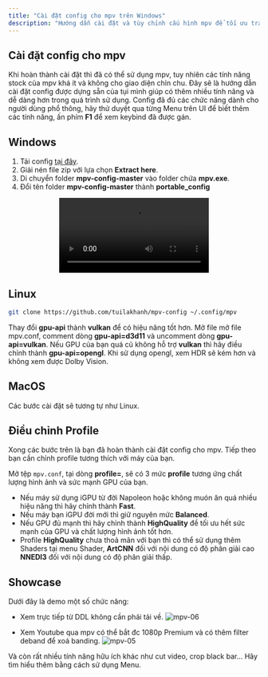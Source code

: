 ```yaml
---
title: "Cài đặt config cho mpv trên Windows"
description: "Hướng dẫn cài đặt và tùy chỉnh cấu hình mpv để tối ưu trải nghiệm xem anime."
---
```

## Cài đặt config cho mpv

Khi hoàn thành cài đặt thì đã có thể sử dụng mpv, tuy nhiên các tính năng stock của mpv khá ít và không cho giao diện chỉn chu. Đây sẽ là hướng dẫn cài đặt config được dựng sẵn của tụi mình giúp có thêm nhiều tính năng và dễ dàng hơn trong quá trình sử dụng.
Config đã đủ các chức năng dành cho người dùng phổ thông, hãy thử duyệt qua từng Menu trên UI để biết thêm các tính năng, ấn phím **F1** để xem keybind đã được gán.

## Windows

1. Tải config [tại đây](https://github.com/tuilakhanh/mpv-config/archive/refs/heads/master.zip).
2. Giải nén file zip với lựa chọn **Extract here**.
3. Di chuyển folder **mpv-config-master** vào folder chứa **mpv.exe**.
4. Đổi tên folder **mpv-config-master** thành **portable_config**

<div style="text-align: center">
  <video controls>
    <source src="/guides/mpv-04.mp4" type="video/mp4" />
  </video>
</div>

## Linux

```bash
git clone https://github.com/tuilakhanh/mpv-config ~/.config/mpv
```

Thay đổi **gpu-api** thành **vulkan** để có hiệu năng tốt hơn. Mở file mở file mpv.conf, comment dòng **gpu-api=d3d11** và uncomment dòng **gpu-api=vulkan**.
Nếu GPU của bạn quá cũ không hỗ trợ **vulkan** thì hãy điều chỉnh thành **gpu-api=opengl**. Khi sử dụng opengl, xem HDR sẽ kém hơn và không xem được Dolby Vision.

## MacOS

Các bước cài đặt sẽ tương tự như Linux.

## Điều chỉnh Profile
Xong các bước trên là bạn đã hoàn thành cài đặt config cho mpv. Tiếp theo bạn cần chỉnh profile tương thích với máy của bạn.

Mở tệp `mpv.conf`, tại dòng **profile=**, sẽ có 3 mức **profile** tương ứng chất lượng hình ảnh và sức mạnh GPU của bạn. 
- Nếu máy sử dụng iGPU từ đời Napoleon hoặc không muón ăn quá nhiều hiệu năng thì hãy chỉnh thành **Fast**.
- Nếu máy bạn iGPU đời mới thì giữ nguyên mức **Balanced**.
- Nếu GPU đủ mạnh thì hãy chỉnh thành **HighQuality** đề tối ưu hết sức mạnh của GPU và chất lượng hình ảnh tốt hơn.
- Profile **HighQuality** chưa thoả mãn với bạn thì có thể sử dụng thêm Shaders tại menu Shader, **ArtCNN** đối với nội dung có độ phân giải cao **NNEDI3** đối với nội dung có độ phân giải thấp.

## Showcase

Dưới đây là demo một số chức năng:

- Xem trực tiếp từ DDL không cần phải tải về.
![mpv-06](/guides/mpv-06.webp)

- Xem Youtube qua mpv có thể bắt đc 1080p Premium và có thêm filter deband để xoá banding.
![mpv-05](/guides/mpv-05.webp)

Và còn rất nhiều tính năng hữu ích khác như cut video, crop black bar... Hãy tìm hiểu thêm bằng cách sử dụng Menu.

